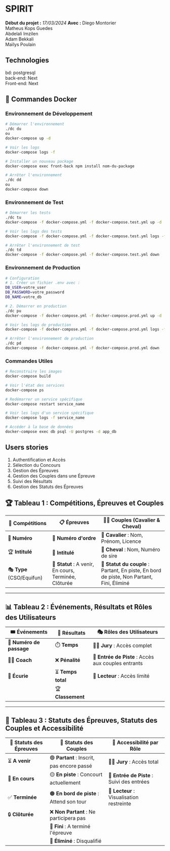 # SPIRIT

__Début du projet :__ _17/03/2024_
__Avec :__
Diego Montorier  
Matheus Kops Guedes  
Abdelali Imzilen  
Adam Bekkali  
Maïlys Poulain

## Technologies

bd: postgresql  
back-end: Next  
Front-end: Next

## 🐳 Commandes Docker

### Environnement de Développement

```bash
# Démarrer l'environnement
./dc du
ou
docker-compose up -d

# Voir les logs
docker-compose logs -f

# Installer un nouveau package
docker-compose exec front-back npm install nom-du-package

# Arrêter l'environnement
./dc dd
ou
docker-compose down
```

### Environnement de Test

```bash
# Démarrer les tests
./dc tu
docker-compose -f docker-compose.yml -f docker-compose.test.yml up -d

# Voir les logs des tests
docker-compose -f docker-compose.yml -f docker-compose.test.yml logs -f test-runner

# Arrêter l'environnement de test
./dc td
docker-compose -f docker-compose.yml -f docker-compose.test.yml down
```

### Environnement de Production

```bash
# Configuration
# 1. Créer un fichier .env avec :
DB_USER=votre_user
DB_PASSWORD=votre_password
DB_NAME=votre_db

# 2. Démarrer en production
./dc pu
docker-compose -f docker-compose.yml -f docker-compose.prod.yml up -d

# Voir les logs de production
docker-compose -f docker-compose.yml -f docker-compose.prod.yml logs -f

# Arrêter l'environnement de production
./dc pd
docker-compose -f docker-compose.yml -f docker-compose.prod.yml down
```

### Commandes Utiles

```bash
# Reconstruire les images
docker-compose build

# Voir l'état des services
docker-compose ps

# Redémarrer un service spécifique
docker-compose restart service_name

# Voir les logs d'un service spécifique
docker-compose logs -f service_name

# Accéder à la base de données
docker-compose exec db psql -U postgres -d app_db
```

## Users stories

1. Authentification et Accès
2. Sélection du Concours
3. Gestion des Épreuves
4. Gestion des Couples dans une Épreuve
5. Suivi des Résultats
6. Gestion des Statuts des Épreuves

## 🏆 Tableau 1 : Compétitions, Épreuves et Couples

| 🏅 **Compétitions**       | 📋 **Épreuves**                                       | 🐴👤 **Couples (Cavalier & Cheval)**                                                      |
| ------------------------- | ----------------------------------------------------- | ----------------------------------------------------------------------------------------- |
| 🔢 **Numéro**             | 🔢 **Numéro d'ordre**                                 | 👤 **Cavalier** : Nom, Prénom, Licence                                                    |
| 🏆 **Intitulé**           | 🏁 **Intitulé**                                       | 🐴 **Cheval** : Nom, Numéro de sire                                                       |
| 🎭 **Type** (CSO/Equifun) | 📌 **Statut** : A venir, En cours, Terminée, Clôturée | 🚦 **Statut du couple** : Partant, En piste, En bord de piste, Non Partant, Fini, Éliminé |

---

## 📊 Tableau 2 : Événements, Résultats et Rôles des Utilisateurs

| 🎟️ **Événements**        | 🏁 **Résultats**   | 🎭 **Rôles des Utilisateurs**                       |
| ------------------------ | ------------------ | --------------------------------------------------- |
| 🔢 **Numéro de passage** | ⏱️ **Temps**       | 👨‍⚖️ **Jury** : Accès complet                         |
| 🏋️‍♂️ **Coach**             | ❌ **Pénalité**    | 🚪 **Entrée de Piste** : Accès aux couples entrants |
| 🏡 **Écurie**            | ⏳ **Temps total** | 📖 **Lecteur** : Accès limité                       |
|                          | 🏆 **Classement**  |                                                     |

---

## 🏅 Tableau 3 : Statuts des Épreuves, Statuts des Couples et Accessibilité

| 📌 **Statuts des Épreuves** | 🚦 **Statuts des Couples**                 | 🔑 **Accessibilité par Rôle**              |
| --------------------------- | ------------------------------------------ | ------------------------------------------ |
| ⏳ **A venir**              | 🟢 **Partant** : Inscrit, pas encore passé | 👨‍⚖️ **Jury** : Accès total                  |
| 🎯 **En cours**             | 🟡 **En piste** : Concourt actuellement    | 🚪 **Entrée de Piste** : Suivi des entrées |
| ✅ **Terminée**             | 🟠 **En bord de piste** : Attend son tour  | 📖 **Lecteur** : Visualisation restreinte  |
| 🔒 **Clôturée**             | ❌ **Non Partant** : Ne participera pas    |                                            |
|                             | 🏁 **Fini** : A terminé l'épreuve          |                                            |
|                             | 🚫 **Éliminé** : Disqualifié               |                                            |
